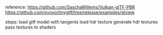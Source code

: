 reference:
https://github.com/SaschaWillems/Vulkan-glTF-PBR
https://github.com/syoyo/tinygltf/tree/release/examples/glview

steps:
load gltf model with tangents
load hdr texture
generate hdr textures
pass textures to shaders
